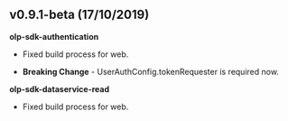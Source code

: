 ## v0.9.1-beta (17/10/2019)

**olp-sdk-authentication**

* Fixed build process for web.

* **Breaking Change** - UserAuthConfig.tokenRequester is required now.


**olp-sdk-dataservice-read**

* Fixed build process for web.
